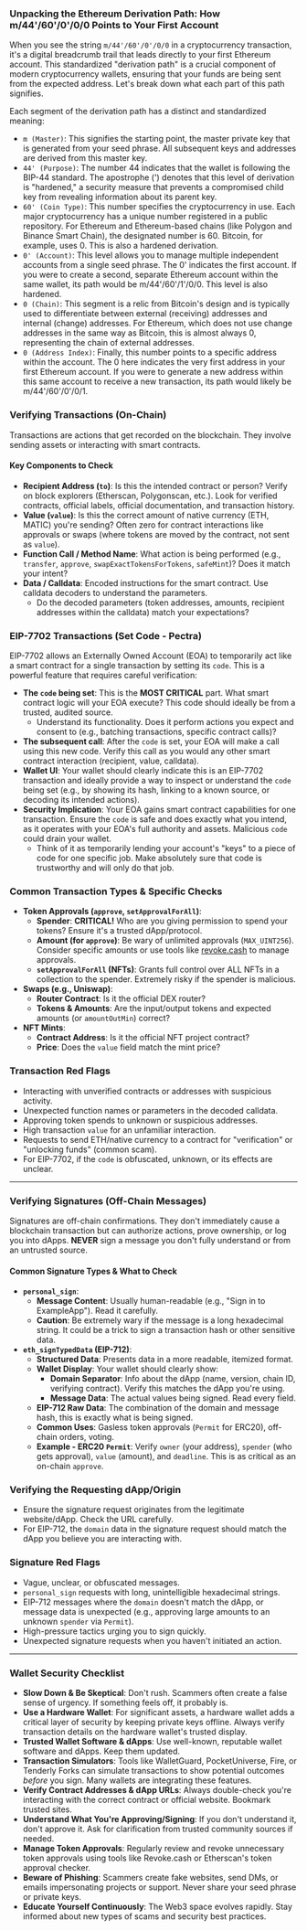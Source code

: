 ### Unpacking the Ethereum Derivation Path: How m/44'/60'/0'/0/0 Points to Your First Account

When you see the string `m/44'/60'/0'/0/0` in a cryptocurrency transaction, it's a digital breadcrumb trail that leads directly to your first Ethereum account. This standardized "derivation path" is a crucial component of modern cryptocurrency wallets, ensuring that your funds are being sent from the expected address. Let's break down what each part of this path signifies.

Each segment of the derivation path has a distinct and standardized meaning:

* `m (Master)`: This signifies the starting point, the master private key that is generated from your seed phrase. All subsequent keys and addresses are derived from this master key.
* `44' (Purpose)`: The number 44 indicates that the wallet is following the BIP-44 standard. The apostrophe (') denotes that this level of derivation is "hardened," a security measure that prevents a compromised child key from revealing information about its parent key.
* `60' (Coin Type)`: This number specifies the cryptocurrency in use. Each major cryptocurrency has a unique number registered in a public repository. For Ethereum and Ethereum-based chains (like Polygon and Binance Smart Chain), the designated number is 60. Bitcoin, for example, uses 0. This is also a hardened derivation.
* `0' (Account)`: This level allows you to manage multiple independent accounts from a single seed phrase. The 0' indicates the first account. If you were to create a second, separate Ethereum account within the same wallet, its path would be m/44'/60'/1'/0/0. This level is also hardened.
* `0 (Chain)`: This segment is a relic from Bitcoin's design and is typically used to differentiate between external (receiving) addresses and internal (change) addresses. For Ethereum, which does not use change addresses in the same way as Bitcoin, this is almost always 0, representing the chain of external addresses.
* `0 (Address Index)`: Finally, this number points to a specific address within the account. The 0 here indicates the very first address in your first Ethereum account. If you were to generate a new address within this same account to receive a new transaction, its path would likely be m/44'/60'/0'/0/1.

### Verifying Transactions (On-Chain)

Transactions are actions that get recorded on the blockchain. They involve sending assets or interacting with smart contracts.

#### Key Components to Check

* **Recipient Address (`to`)**: Is this the intended contract or person? Verify on block explorers (Etherscan, Polygonscan, etc.). Look for verified contracts, official labels, official documentation, and transaction history.
* **Value (`value`)**: Is this the correct amount of native currency (ETH, MATIC) you're sending? Often zero for contract interactions like approvals or swaps (where tokens are moved by the contract, not sent as `value`).
* **Function Call / Method Name**: What action is being performed (e.g., `transfer`, `approve`, `swapExactTokensForTokens`, `safeMint`)? Does it match your intent?
* **Data / Calldata**: Encoded instructions for the smart contract. Use calldata decoders to understand the parameters.
    * Do the decoded parameters (token addresses, amounts, recipient addresses within the calldata) match your expectations?

### EIP-7702 Transactions (Set Code - Pectra)

EIP-7702 allows an Externally Owned Account (EOA) to temporarily act like a smart contract for a single transaction by setting its `code`. This is a powerful feature that requires careful verification:

* **The `code` being set**: This is the **MOST CRITICAL** part. What smart contract logic will your EOA execute? This code should ideally be from a trusted, audited source.
    * Understand its functionality. Does it perform actions you expect and consent to (e.g., batching transactions, specific contract calls)?
* **The subsequent call**: After the `code` is set, your EOA will make a call using this new code. Verify this call as you would any other smart contract interaction (recipient, value, calldata).
* **Wallet UI**: Your wallet should clearly indicate this is an EIP-7702 transaction and ideally provide a way to inspect or understand the `code` being set (e.g., by showing its hash, linking to a known source, or decoding its intended actions).
* **Security Implication**: Your EOA gains smart contract capabilities for one transaction. Ensure the `code` is safe and does exactly what you intend, as it operates with your EOA's full authority and assets. Malicious `code` could drain your wallet.
    * Think of it as temporarily lending your account's "keys" to a piece of code for one specific job. Make absolutely sure that code is trustworthy and will only do that job.

### Common Transaction Types & Specific Checks

* **Token Approvals (`approve`, `setApprovalForAll`)**:
    * **Spender**: **CRITICAL!** Who are you giving permission to spend your tokens? Ensure it's a trusted dApp/protocol.
    * **Amount (for `approve`)**: Be wary of unlimited approvals (`MAX_UINT256`). Consider specific amounts or use tools like [revoke.cash](https://revoke.cash/) to manage approvals.
    * **`setApprovalForAll` (NFTs)**: Grants full control over ALL NFTs in a collection to the spender. Extremely risky if the spender is malicious.
* **Swaps (e.g., Uniswap)**:
    * **Router Contract**: Is it the official DEX router?
    * **Tokens & Amounts**: Are the input/output tokens and expected amounts (or `amountOutMin`) correct?
* **NFT Mints**:
    * **Contract Address**: Is it the official NFT project contract?
    * **Price**: Does the `value` field match the mint price?

### Transaction Red Flags

* Interacting with unverified contracts or addresses with suspicious activity.
* Unexpected function names or parameters in the decoded calldata.
* Approving token spends to unknown or suspicious addresses.
* High transaction `value` for an unfamiliar interaction.
* Requests to send ETH/native currency to a contract for "verification" or "unlocking funds" (common scam).
* For EIP-7702, if the `code` is obfuscated, unknown, or its effects are unclear.

---

### Verifying Signatures (Off-Chain Messages)

Signatures are off-chain confirmations. They don't immediately cause a blockchain transaction but can authorize actions, prove ownership, or log you into dApps. **NEVER** sign a message you don't fully understand or from an untrusted source.

#### Common Signature Types & What to Check

* **`personal_sign`**:
    * **Message Content**: Usually human-readable (e.g., "Sign in to ExampleApp"). Read it carefully.
    * **Caution**: Be extremely wary if the message is a long hexadecimal string. It could be a trick to sign a transaction hash or other sensitive data.
* **`eth_signTypedData` (EIP-712)**:
    * **Structured Data**: Presents data in a more readable, itemized format.
    * **Wallet Display**: Your wallet should clearly show:
        * **Domain Separator**: Info about the dApp (name, version, chain ID, verifying contract). Verify this matches the dApp you're using.
        * **Message Data**: The actual values being signed. Read every field.
    * **EIP-712 Raw Data**: The combination of the domain and message hash, this is exactly what is being signed.
    * **Common Uses**: Gasless token approvals (`Permit` for ERC20), off-chain orders, voting.
    * **Example - ERC20 `Permit`**: Verify `owner` (your address), `spender` (who gets approval), `value` (amount), and `deadline`. This is as critical as an on-chain `approve`.

### Verifying the Requesting dApp/Origin

* Ensure the signature request originates from the legitimate website/dApp. Check the URL carefully.
* For EIP-712, the `domain` data in the signature request should match the dApp you believe you are interacting with.

### Signature Red Flags

* Vague, unclear, or obfuscated messages.
* `personal_sign` requests with long, unintelligible hexadecimal strings.
* EIP-712 messages where the `domain` doesn't match the dApp, or message data is unexpected (e.g., approving large amounts to an unknown `spender` via `Permit`).
* High-pressure tactics urging you to sign quickly.
* Unexpected signature requests when you haven't initiated an action.

---

### Wallet Security Checklist

* **Slow Down & Be Skeptical**: Don't rush. Scammers often create a false sense of urgency. If something feels off, it probably is.
* **Use a Hardware Wallet**: For significant assets, a hardware wallet adds a critical layer of security by keeping private keys offline. Always verify transaction details on the hardware wallet's trusted display.
* **Trusted Wallet Software & dApps**: Use well-known, reputable wallet software and dApps. Keep them updated.
* **Transaction Simulators**: Tools like WalletGuard, PocketUniverse, Fire, or Tenderly Forks can simulate transactions to show potential outcomes *before* you sign. Many wallets are integrating these features.
* **Verify Contract Addresses & dApp URLs**: Always double-check you're interacting with the correct contract or official website. Bookmark trusted sites.
* **Understand What You're Approving/Signing**: If you don't understand it, don't approve it. Ask for clarification from trusted community sources if needed.
* **Manage Token Approvals**: Regularly review and revoke unnecessary token approvals using tools like Revoke.cash or Etherscan's token approval checker.
* **Beware of Phishing**: Scammers create fake websites, send DMs, or emails impersonating projects or support. Never share your seed phrase or private keys.
* **Educate Yourself Continuously**: The Web3 space evolves rapidly. Stay informed about new types of scams and security best practices.
